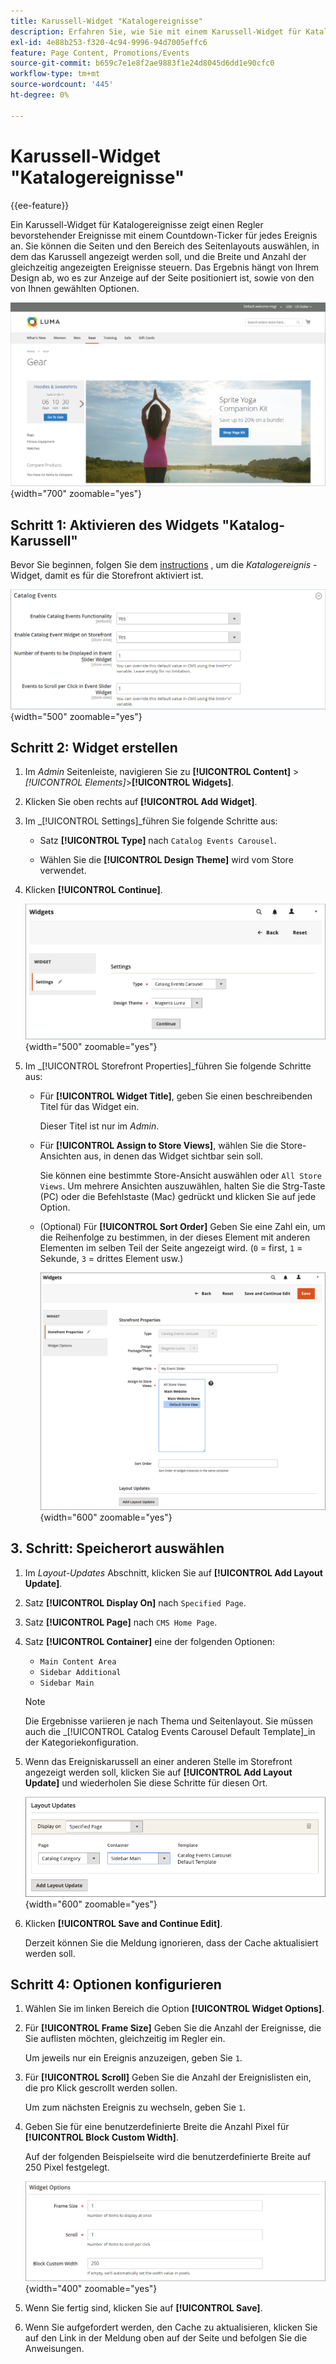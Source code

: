 ```yaml
---
title: Karussell-Widget "Katalogereignisse"
description: Erfahren Sie, wie Sie mit einem Karussell-Widget für Katalogereignisse einen Regler bevorstehender Ereignisse auf einer Seite anzeigen können.
exl-id: 4e88b253-f320-4c94-9996-94d7005effc6
feature: Page Content, Promotions/Events
source-git-commit: b659c7e1e8f2ae9883f1e24d8045d6dd1e90cfc0
workflow-type: tm+mt
source-wordcount: '445'
ht-degree: 0%

---
```


# Karussell-Widget &quot;Katalogereignisse&quot;

{{ee-feature}}

Ein Karussell-Widget für Katalogereignisse zeigt einen Regler bevorstehender Ereignisse mit einem Countdown-Ticker für jedes Ereignis an. Sie können die Seiten und den Bereich des Seitenlayouts auswählen, in dem das Karussell angezeigt werden soll, und die Breite und Anzahl der gleichzeitig angezeigten Ereignisse steuern. Das Ergebnis hängt von Ihrem Design ab, wo es zur Anzeige auf der Seite positioniert ist, sowie von den von Ihnen gewählten Optionen.

![Ereigniskarussell in der linken Seitenleiste](./assets/storefront-event-carousel-sidebar-gear.png){width="700" zoomable="yes"}

## Schritt 1: Aktivieren des Widgets &quot;Katalog-Karussell&quot;

Bevor Sie beginnen, folgen Sie dem [instructions](../merchandising-promotions/event-configure.md) , um die _Katalogereignis_ -Widget, damit es für die Storefront aktiviert ist.

![Katalogereigniskonfiguration](./assets/config-catalog-catalog-events-1.png){width="500" zoomable="yes"}

## Schritt 2: Widget erstellen

1. Im _Admin_ Seitenleiste, navigieren Sie zu **[!UICONTROL Content]** > _[!UICONTROL Elements]_>**[!UICONTROL Widgets]**.

1. Klicken Sie oben rechts auf **[!UICONTROL Add Widget]**.

1. Im _[!UICONTROL Settings]_führen Sie folgende Schritte aus:

   - Satz **[!UICONTROL Type]** nach `Catalog Events Carousel`.

   - Wählen Sie die **[!UICONTROL Design Theme]** wird vom Store verwendet.

1. Klicken **[!UICONTROL Continue]**.

   ![Widget-Einstellungen für ein Ereignis-Karussell](./assets/widget-event-carousel-settings.png){width="500" zoomable="yes"}

1. Im _[!UICONTROL Storefront Properties]_führen Sie folgende Schritte aus:

   - Für **[!UICONTROL Widget Title]**, geben Sie einen beschreibenden Titel für das Widget ein.

     Dieser Titel ist nur im _Admin_.

   - Für **[!UICONTROL Assign to Store Views]**, wählen Sie die Store-Ansichten aus, in denen das Widget sichtbar sein soll.

     Sie können eine bestimmte Store-Ansicht auswählen oder `All Store Views`. Um mehrere Ansichten auszuwählen, halten Sie die Strg-Taste (PC) oder die Befehlstaste (Mac) gedrückt und klicken Sie auf jede Option.

   - (Optional) Für **[!UICONTROL Sort Order]** Geben Sie eine Zahl ein, um die Reihenfolge zu bestimmen, in der dieses Element mit anderen Elementen im selben Teil der Seite angezeigt wird. (`0` = first, `1` = Sekunde, `3` = drittes Element usw.)

     ![Eigenschaften der Widget-Storefront](./assets/widget-event-carousel-storefront-properties.png){width="600" zoomable="yes"}

## 3. Schritt: Speicherort auswählen

1. Im _Layout-Updates_ Abschnitt, klicken Sie auf **[!UICONTROL Add Layout Update]**.

1. Satz **[!UICONTROL Display On]** nach `Specified Page`.

1. Satz **[!UICONTROL Page]** nach `CMS Home Page`.

1. Satz **[!UICONTROL Container]** eine der folgenden Optionen:

   - `Main Content Area`
   - `Sidebar Additional`
   - `Sidebar Main`

   >[!NOTE]
   >
   >Die Ergebnisse variieren je nach Thema und Seitenlayout. Sie müssen auch die _[!UICONTROL Catalog Events Carousel Default Template]_in der Kategoriekonfiguration.

1. Wenn das Ereigniskarussell an einer anderen Stelle im Storefront angezeigt werden soll, klicken Sie auf **[!UICONTROL Add Layout Update]** und wiederholen Sie diese Schritte für diesen Ort.

   ![Layout-Aktualisierungen](./assets/widget-event-carousel-layout-updates-catalog-category-sidebar.png){width="600" zoomable="yes"}

1. Klicken **[!UICONTROL Save and Continue Edit]**.

   Derzeit können Sie die Meldung ignorieren, dass der Cache aktualisiert werden soll.

## Schritt 4: Optionen konfigurieren

1. Wählen Sie im linken Bereich die Option **[!UICONTROL Widget Options]**.

1. Für **[!UICONTROL Frame Size]** Geben Sie die Anzahl der Ereignisse, die Sie auflisten möchten, gleichzeitig im Regler ein.

   Um jeweils nur ein Ereignis anzuzeigen, geben Sie `1`.

1. Für **[!UICONTROL Scroll]** Geben Sie die Anzahl der Ereignislisten ein, die pro Klick gescrollt werden sollen.

   Um zum nächsten Ereignis zu wechseln, geben Sie `1`.

1. Geben Sie für eine benutzerdefinierte Breite die Anzahl Pixel für **[!UICONTROL Block Custom Width]**.

   Auf der folgenden Beispielseite wird die benutzerdefinierte Breite auf 250 Pixel festgelegt.

   ![Widget-Optionen für benutzerdefinierte Breite](./assets/widget-options-custom-width.png){width="400" zoomable="yes"}

1. Wenn Sie fertig sind, klicken Sie auf **[!UICONTROL Save]**.

1. Wenn Sie aufgefordert werden, den Cache zu aktualisieren, klicken Sie auf den Link in der Meldung oben auf der Seite und befolgen Sie die Anweisungen.
